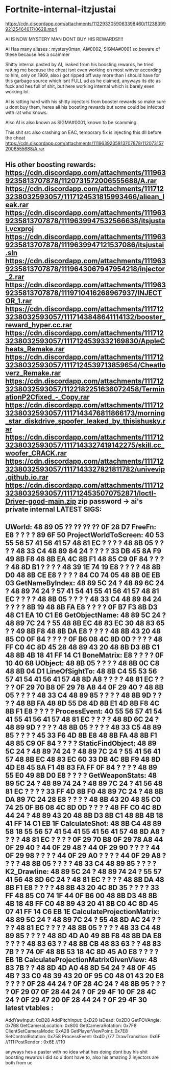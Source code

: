 # Fortnite-internal-itzjustai

https://cdn.discordapp.com/attachments/1122933059063398460/1123839992125464617/0628.mp4

AI IS NOW MYSTERY MAN DONT BUY HIS REWARDS!!!!

AI Has many aliases : mystery0man, AI#0002, SIGMA#0001 so beware of these because hes a scammer

Shitty internal pasted by AI, leaked from his boosting rewards, he tried ratting me because the cheat isnt even working on most winver according to him, only on 1909, also i got ripped off way more than i should have for this garbage source which isnt FULL ud as he claimed, anyways its dtc as fuck and hes full of shit, but here working internal which is barely even working lol. 

AI is ratting hard with his shitty injectors from booster rewards so make sure u dont buy them, heres all his boosting rewards but some could be infected with rat who knows.

Also AI is also known as SIGMA#0001, known to be scamming.

This shit src also crashing on EAC, temporary fix is injecting this dll before the cheat https://cdn.discordapp.com/attachments/1119639235813707878/1120731572006555688/A.rar


His other boosting rewards:
https://cdn.discordapp.com/attachments/1119639235813707878/1120731572006555688/A.rar
https://cdn.discordapp.com/attachments/1117123238032593057/1117124531815993466/aliean_leak.rar
https://cdn.discordapp.com/attachments/1119639235813707878/1119639947532566638/itsjustai.vcxproj
https://cdn.discordapp.com/attachments/1119639235813707878/1119639947121537086/itsjustai.sln
https://cdn.discordapp.com/attachments/1119639235813707878/1119643067947954218/injector_2.rar
https://cdn.discordapp.com/attachments/1119639235813707878/1119710416268967937/INJECTOR_1.rar
https://cdn.discordapp.com/attachments/1117123238032593057/1117143848641114132/booster_reward_hyper.cc.rar
https://cdn.discordapp.com/attachments/1117123238032593057/1117124539332169830/AppleCheats_Remake.rar
https://cdn.discordapp.com/attachments/1117123238032593057/1117124539713859654/Cheatloverz_Remake.rar
https://cdn.discordapp.com/attachments/1117123238032593057/1122182251636072458/TerminationP2Cfixed_-_Copy.rar
https://cdn.discordapp.com/attachments/1117123238032593057/1117143476811866173/morning_star_diskdrive_spoofer_leaked_by_thisishusky.rar
https://cdn.discordapp.com/attachments/1117123238032593057/1117143327419142275/skill.cc_woofer_CRACK.rar
https://cdn.discordapp.com/attachments/1117123238032593057/1117143327821811782/univevip.github.io.rar
https://cdn.discordapp.com/attachments/1117123238032593057/1117124535070752871/Ioctl-Driver-good-main.zip
zip password -> ai's private internal
LATEST SIGS:
---------------
UWorld: 48 89 05 ?? ?? ?? ?? 0F 28 D7
FreeFn: E8 ? ? ? ? 89 6F 50
ProjectWorldToScreen: 40 53 55 56 57 41 56 41 57 48 81 EC ? ? ? ? 48 8B 05 ? ? ? ? 48 33 C4 48 89 84 24 ? ? ? ? 33 DB 45 8A F9 49 8B F8 48 8B EA 4C 8B F1 48 85 C9 0F 84 ? ? ? ? 48 8D B1 ? ? ? ? 48 39 1E 74 19 E8 ? ? ? ? 48 8B D0 48 8B CE E8 ? ? ? ? 84 C0 74 05 48 8B 0E EB 03
GetNameByIndex: 48 89 5C 24 ? 48 89 6C 24 ? 48 89 74 24 ? 57 41 54 41 55 41 56 41 57 48 81 EC ? ? ? ? 48 8B 05 ? ? ? ? 48 33 C4 48 89 84 24 ? ? ? ? 8B 19 48 8B FA E8 ? ? ? ? 0F B7 F3 8B D3 48 C1 EA 10 C1 E6
GetObjectName: 48 89 5C 24 ? 48 89 7C 24 ? 55 48 8B EC 48 83 EC 30 48 83 65 ? ? 49 8B F8 48 8B DA E8 ? ? ? ? 48 8B 43 20 48 85 C0 0F 84 ? ? ? ? 0F B6 08 4C 8D 0D ? ? ? ? 48 FF C0 4C 8D 45 28 48 89 43 20 48 8B D3 8B C1 48 8B 4B 18 41 FF 14 C1
BoneMatrix: E8 ? ? ? ? 0F 10 40 68
UObject: 48 8B 05 ? ? ? ? 48 8B 0C C8 48 8B 04 D1
LineOfSightTo: 48 8B C4 55 53 56 57 41 54 41 56 41 57 48 8D A8 ? ? ? ? 48 81 EC ? ? ? ? 0F 29 70 B8 0F 29 78 A8 44 0F 29 40 ? 48 8B 05 ? ? ? ? 48 33 C4 48 89 85 ? ? ? ? 48 8B 9D ? ? ? ? 48 8B FA 48 8D 55 D8 4D 8B E1 4D 8B F8 4C 8B F1 E8 ? ? ? ?
ProcessEvent: 40 55 56 57 41 54 41 55 41 56 41 57 48 81 EC ? ? ? ? 48 8D 6C 24 ? 48 89 9D ? ? ? ? 48 8B 05 ? ? ? ? 48 33 C5 48 89 85 ? ? ? ? 45 33 F6 4D 8B E8 48 8B FA 48 8B F1 48 85 C9 0F 84 ? ? ? ?
StaticFindObject: 48 89 5C 24 ? 48 89 74 24 ? 48 89 7C 24 ? 55 41 56 41 57 48 8B EC 48 83 EC 60 33 DB 4C 8B F9 48 8D 4D E8 45 8A F1 48 83 FA FF 0F 84 ? ? ? ? 48 89 55 E0 49 8B D0 E8 ? ? ? ?
GetWeaponStats: 48 89 5C 24 ? 48 89 74 24 ? 48 89 7C 24 ? 41 56 48 81 EC ? ? ? ? 33 FF 4D 8B F0 48 89 7C 24 ? 48 8B DA 89 7C 24 28 E8 ? ? ? ? 48 8B 43 20 48 85 C0 74 25 0F B6 08 4C 8D 0D ? ? ? ? 48 FF C0 4C 8D 44 24 ? 48 89 43 20 48 8B D3 8B C1 48 8B 4B 18 41 FF 14 C1 EB 1F
CalculateShot: 48 8B C4 48 89 58 18 55 56 57 41 54 41 55 41 56 41 57 48 8D A8 ? ? ? ? 48 81 EC ? ? ? ? 0F 29 70 B8 0F 29 78 A8 44 0F 29 40 ? 44 0F 29 48 ? 44 0F 29 90 ? ? ? ? 44 0F 29 98 ? ? ? ? 44 0F 29 A0 ? ? ? ? 44 0F 29 A8 ? ? ? ? 48 8B 05 ? ? ? ? 48 33 C4 48 89 85 ? ? ? ?
K2_Drawline: 48 89 5C 24 ? 48 89 74 24 ? 55 57 41 56 48 8D 6C 24 ? 48 81 EC ? ? ? ? 48 8B DA 48 8B F1 E8 ? ? ? ? 48 8B 43 20 4C 8D 35 ? ? ? ? 33 FF 48 85 C0 74 1F 44 0F B6 00 48 8B D3 48 8B 4B 18 48 FF C0 48 89 43 20 41 8B C0 4C 8D 45 07 41 FF 14 C6 EB 1E
CalculateProjectionMatrix: 48 89 5C 24 ? 48 89 7C 24 ? 55 48 8D AC 24 ? ? ? ? 48 81 EC ? ? ? ? 48 8B 05 ? ? ? ? 48 33 C4 48 89 85 ? ? ? ? 48 8D 4D A0 49 8B F8 48 8B DA E8 ? ? ? ? 48 83 63 ? ? 48 8B CB 48 83 63 ? ? 48 83 7B ? ? 74 0F 48 8B 53 18 4C 8D 45 A0 E8 ? ? ? ? EB 1B
CalculateProjectionMatrixGivenView: 48 83 7B ? ? 48 8D 4D A0 48 8D 54 24 ? 48 0F 45 4B ? 33 C0 48 39 43 20 0F 95 C0 48 01 43 20 E8 ? ? ? ? 0F 28 44 24 ? 0F 28 4C 24 ? 48 8B 95 ? ? ? ? 0F 29 07 0F 28 44 24 ? 0F 29 4F 10 0F 28 4C 24 ? 0F 29 47 20 0F 28 44 24 ? 0F 29 4F 30
latest vtables :
----------------
AddYawInput: 0xD28
AddPitchInput: 0xD20
IsDead: 0x2D0
GetFOVAngle: 0x7B8
GetCameraLocation: 0x800
GetCameraRotation: 0x7F8
ClientSetCameraMode: 0xA28
GetPlayerViewPoint: 0x7E8
SetControlRotation: 0x758
ProcessEvent: 0x4D //77
DrawTransition: 0x6F //111
PostRender : 0x6E //110

anyways hes a paster with no idea what hes doing dont buy his shit boosting rewards i did so u dont have to, also his amazing 2 injectors are both from uc

